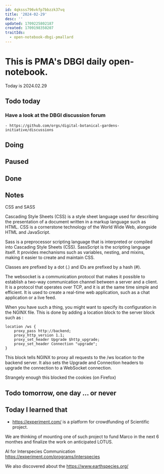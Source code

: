 ```yaml
---
id: 4qksss796vkfp7bbzzk37vq
title: '2024-02-29'
desc: ''
updated: 1709225802187
created: 1709198350207
traitIds:
  - open-notebook-dbgi-pmallard
---
```



# This is PMA's DBGI daily open-notebook.

Today is 2024.02.29

## Todo today

### Have a look at the DBGI discussion forum
    - https://github.com/orgs/digital-botanical-gardens-initiative/discussions
###
###

## Doing

## Paused

## Done

## Notes


CSS and SASS

Cascading Style Sheets (CSS) is a style sheet language used for describing the presentation of a document written in a markup language such as HTML. CSS is a cornerstone technology of the World Wide Web, alongside HTML and JavaScript.

Sass is a preprocessor scripting language that is interpreted or compiled into Cascading Style Sheets (CSS). SassScript is the scripting language itself. It provides mechanisms such as variables, nesting, and mixins, making it easier to create and maintain CSS.

Classes are prefixed by a dot (.) and IDs are prefixed by a hash (#).



The websocket is a communication protocol that makes it possible to establish a two-way communication channel between a server and a client. It is a protocol that operates over TCP, and it is at the same time simple and efficient. It is used to create a real-time web application, such as a chat application or a live feed.

When you have such a thing, you might want to specify its configuration in the NGINX file. This is done by adding a location block to the server block such as :

```
location /ws {
    proxy_pass http://backend;
    proxy_http_version 1.1;
    proxy_set_header Upgrade $http_upgrade;
    proxy_set_header Connection "upgrade";
}
```

This block tells NGINX to proxy all requests to the /ws location to the backend server. It also sets the Upgrade and Connection headers to upgrade the connection to a WebSocket connection.

Strangely enough this blocked the cookies (on Firefox)

## Todo tomorrow, one day ... or never

###
###
###


## Today I learned that

- https://experiment.com/ is a platform for crowdfunding of Scientific project.

We are thinking of mounting one of such project to fund Marco in the next 6 monthes and finalize the work on anticipated LOTUS.

AI for Interspecies Communication https://experiment.com/programs/interspecies

We also discovered about the https://www.earthspecies.org/




